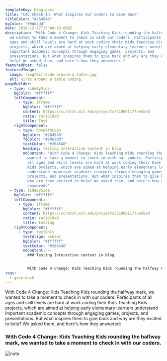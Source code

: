 ```yaml
---
templateKey: blog-post
title: "C4C Check-In: What Inspires Our Coders to Give Back"
titleColor: "#264548"
bgColor: "#9de2dd"
date: 2016-12-17T15:04:10.000Z
description: "With Code 4 Change: Kids Teaching Kids rounding the halfway mark,
  we wanted to take a moment to check in with our coders. Participants of all
  ages and skill levels are hard at work coding their Kids Teaching Kids
  projects, which are aimed at helping early elementary learners understand
  important academic concepts through engaging games, projects, and
  presentations. But what inspires them to give back and why are they excited to
  help? We asked them, and here's how they answered:."
featuredPost: false
featuredImage:
  image: /img/GirlCode-around-a-table.jpg
  alt: Girls around a table coding.
pageBuilder:
  - type: sideBySide
    bgColor: "#ffffff"
    leftComponent:
      - type: iframe
        bgColor: "#ffffff"
        content: https://scratch.mit.edu/projects/510001177/embed
        ratio: ratio16x9
        title: Test
    rightComponent:
      - type: boxWithLogo
        bgColor: "#264548"
        fgColor: "#9de2dd"
        textColor: "#264548"
        heading: Testing Interactive content in blog
        mdContent: "With Code 4 Change: Kids Teaching Kids rounding the halfway mark, we
          wanted to take a moment to check in with our coders. Participants of
          all ages and skill levels are hard at work coding their Kids Teaching
          Kids projects, which are aimed at helping early elementary learners
          understand important academic concepts through engaging games,
          projects, and presentations. But what inspires them to give back and
          why are they excited to help? We asked them, and here's how they
          answered:"
  - type: sideBySide
    bgColor: "#ffffff"
    leftComponent:
      - type: iframe
        bgColor: "#ffffff"
        content: https://scratch.mit.edu/projects/510001177/embed
        ratio: ratio16x9
        title: testing
    rightComponent:
      - type: textOnly
        textAlign: center
        bgColor: "#ffffff"
        textColor: "#264548"
        mdContent: >-
          ### Testing Interactive content in blog


          With Code 4 Change: Kids Teaching Kids rounding the halfway mark, we wanted to take a moment to check in with our coders. Participants of all ages and skill levels are hard at work coding their Kids Teaching Kids projects, which are aimed at helping early elementary learners understand important academic concepts through engaging games, projects, and presentations. But what inspires them to give back and why are they excited to help? We asked them, and here's how they answered:
tags:
  - give-back
---
```


With Code 4 Change: Kids Teaching Kids rounding the halfway mark, we wanted to
take a moment to check in with our coders. Participants of all ages and skill
levels are hard at work coding their Kids Teaching Kids projects, which are
aimed at helping early elementary learners understand important academic
concepts through engaging games, projects, and presentations. But what inspires
them to give back and why are they excited to help? We asked them, and here's
how they answered:

### With Code 4 Change: Kids Teaching Kids rounding the halfway mark, we wanted to take a moment to check in with our coders.

![note](/img/accomplished.jpg)
